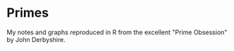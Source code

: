 # Primes

My notes and graphs reproduced in R from the excellent "Prime Obsession" by John Derbyshire. 